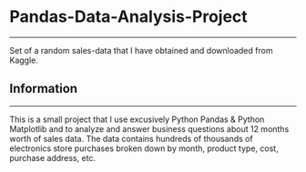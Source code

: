 # Pandas-Data-Analysis-Project
____________________________________________________________________________
Set of a random sales-data that I have obtained and downloaded from Kaggle.

## Information
____________________________________________________________________________
This is a small project that I use excusively Python Pandas & Python Matplotlib and to analyze and answer business questions about 12 months worth of sales data.
The data contains hundreds of thousands of electronics store purchases broken down by month, product type, cost, purchase address, etc.
